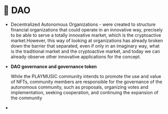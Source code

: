 # 🎹 DAO

* Decentralized Autonomous Organizations - were created to structure financial organizations that could operate in an innovative way, precisely to be able to serve a totally innovative market, which is the cryptoactive market.However, this way of looking at organizations has already broken down the barrier that separated, even if only in an imaginary way, what is the traditional market and the cryptoactive market, and today we can already observe other innovative applications for the concept.
*   **DAO governance and governance token**

    While the PLAYMUSIC community intends to promote the use and value of NFTs, community members are responsible for the governance of the autonomous community, such as proposals, organizing votes and implementation, seeking cooperation, and continuing the expansion of the community
*

